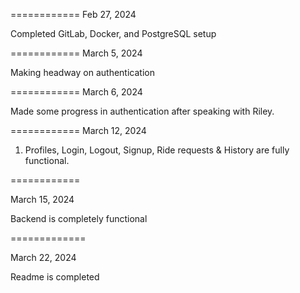 
============
Feb 27, 2024

Completed GitLab, Docker, and PostgreSQL setup

============
March 5, 2024

Making headway on authentication

============
March 6, 2024

Made some progress in authentication after speaking with Riley.

============
March 12, 2024

1. Profiles, Login, Logout, Signup, Ride requests & History are fully functional.

============

March 15, 2024

Backend is completely functional

=============

March 22, 2024

Readme is completed
